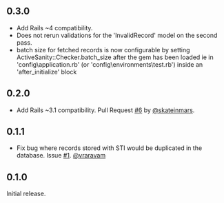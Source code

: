 ## 0.3.0

* Add Rails ~4 compatibility.
* Does not rerun validations for the 'InvalidRecord' model on the second pass.
* batch size for fetched records is now configurable by setting ActiveSanity::Checker.batch_size after the gem has been loaded ie in 'config\application.rb' (or 'config\environments\test.rb') inside an 'after_initialize' block

## 0.2.0

* Add Rails ~3.1 compatibility. Pull Request [#6][] by [@skateinmars][].

## 0.1.1

* Fix bug where records stored with STI would be duplicated in the
  database. Issue [#1][]. [@vraravam][]

## 0.1.0

Initial release.

<!--- The following link definition list is generated by PimpMyChangelog --->
[#1]: https://github.com/versapay/active_sanity/issues/1
[#6]: https://github.com/versapay/active_sanity/issues/6
[@skateinmars]: https://github.com/skateinmars
[@vraravam]: https://github.com/vraravam
